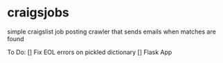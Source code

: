 craigsjobs
=================

simple craigslist job posting crawler that sends emails when matches are found

To Do:
[] Fix EOL errors on pickled dictionary
[] Flask App
